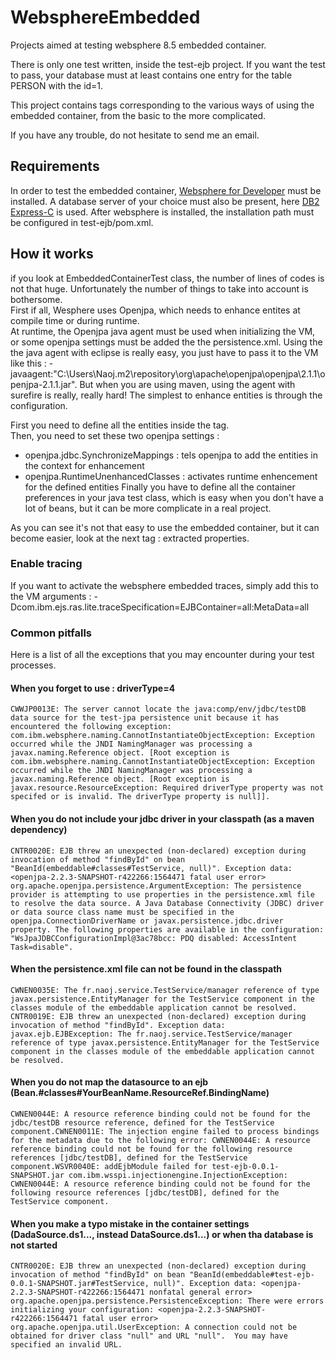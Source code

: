 WebsphereEmbedded
=================

Projects aimed at testing websphere 8.5 embedded container.   

There is only one test written, inside the test-ejb project. If you want the test to pass, your 
database must at least contains one entry for the table PERSON with the id=1.

This project contains tags corresponding to the various ways of using the embedded container, from
the basic to the more complicated.

If you have any trouble, do not hesitate to send me an email.

## Requirements
In order to test the embedded container, [Websphere for Developer](http://www.ibm.com/developerworks/downloads/ws/wasdevelopers/) 
must be installed. A database server of your choice must also be present, here [DB2 Express-C](http://www-01.ibm.com/software/data/db2/express-c/download.html) is used.
After websphere is installed, the installation path must be configured in test-ejb/pom.xml.   

## How it works
if you look at EmbeddedContainerTest class, the number of lines of codes is not that huge. Unfortunately the
number of things to take into account is bothersome.   
First if all, Wesphere uses Openjpa, which needs to enhance entites at compile time or during runtime.   
At runtime, the Openjpa java agent must be used when initializing the VM, or some openjpa settings
must be added the the persistence.xml. Using the the java agent with eclipse is really easy, you just have
to pass it to the VM like this : -javaagent:"C:\Users\Naoj\.m2\repository\org\apache\openjpa\openjpa\2.1.1\openjpa-2.1.1.jar".
But when you are using maven, using the agent with surefire is really, really hard! The simplest to enhance
entities is through the configuration. 

First you need to define all the entities inside the <class> tag.   
Then, you need to set these two openjpa settings :
* openjpa.jdbc.SynchronizeMappings : tels openjpa to add the entities in the context for enhancement
* openjpa.RuntimeUnenhancedClasses : activates runtime enhencement for the defined entities
Finally you have to define all the container preferences in your java test class, which is easy when
you don't have a lot of beans, but it can be more complicate in a real project.

As you can see it's not that easy to use the embedded container, but it can become easier, look at 
the next tag : extracted properties. 

### Enable tracing
If you want to activate the websphere embedded traces, simply add this to the VM arguments : -Dcom.ibm.ejs.ras.lite.traceSpecification=EJBContainer=all:MetaData=all

### Common pitfalls
Here is a list of all the exceptions that you may encounter during your test processes.

#### When you forget to use : driverType=4
`CWWJP0013E: The server cannot locate the java:comp/env/jdbc/testDB data source for the test-jpa persistence unit because it has encountered the following exception: com.ibm.websphere.naming.CannotInstantiateObjectException: Exception occurred while the JNDI NamingManager was processing a javax.naming.Reference object. [Root exception is com.ibm.websphere.naming.CannotInstantiateObjectException: Exception occurred while the JNDI NamingManager was processing a javax.naming.Reference object. [Root exception is javax.resource.ResourceException: Required driverType property was not specifed or is invalid. The driverType property is null]].`

#### When you do not include your jdbc driver in your classpath (as a maven dependency)
`CNTR0020E: EJB threw an unexpected (non-declared) exception during invocation of method "findById" on bean "BeanId(embeddable#classes#TestService, null)". Exception data: <openjpa-2.2.3-SNAPSHOT-r422266:1564471 fatal user error> org.apache.openjpa.persistence.ArgumentException: The persistence provider is attempting to use properties in the persistence.xml file to resolve the data source. A Java Database Connectivity (JDBC) driver or data source class name must be specified in the openjpa.ConnectionDriverName or javax.persistence.jdbc.driver property. The following properties are available in the configuration: "WsJpaJDBCConfigurationImpl@3ac78bcc: PDQ disabled: AccessIntent Task=disable".`

#### When the persistence.xml file can not be found in the classpath
`CWNEN0035E: The fr.naoj.service.TestService/manager reference of type javax.persistence.EntityManager for the TestService component in the classes module of the embeddable application cannot be resolved. CNTR0019E: EJB threw an unexpected (non-declared) exception during invocation of method "findById". Exception data: javax.ejb.EJBException: The fr.naoj.service.TestService/manager reference of type javax.persistence.EntityManager for the TestService component in the classes module of the embeddable application cannot be resolved.`

#### When you do not map the datasource to an ejb (Bean.#classes#YourBeanName.ResourceRef.BindingName)
`CWNEN0044E: A resource reference binding could not be found for the jdbc/testDB resource reference, defined for the TestService component.CWNEN0011E: The injection engine failed to process bindings for the metadata due to the following error: CWNEN0044E: A resource reference binding could not be found for the following resource references [jdbc/testDB], defined for the TestService component.WSVR0040E: addEjbModule failed for test-ejb-0.0.1-SNAPSHOT.jar com.ibm.wsspi.injectionengine.InjectionException: CWNEN0044E: A resource reference binding could not be found for the following resource references [jdbc/testDB], defined for the TestService component.`

#### When you make a typo mistake in the container settings (DadaSource.ds1..., instead DataSource.ds1...) or when tha database is not started
`CNTR0020E: EJB threw an unexpected (non-declared) exception during invocation of method "findById" on bean "BeanId(embeddable#test-ejb-0.0.1-SNAPSHOT.jar#TestService, null)". Exception data: <openjpa-2.2.3-SNAPSHOT-r422266:1564471 nonfatal general error> org.apache.openjpa.persistence.PersistenceException: There were errors initializing your configuration: <openjpa-2.2.3-SNAPSHOT-r422266:1564471 fatal user error> org.apache.openjpa.util.UserException: A connection could not be obtained for driver class "null" and URL "null".  You may have specified an invalid URL.`
